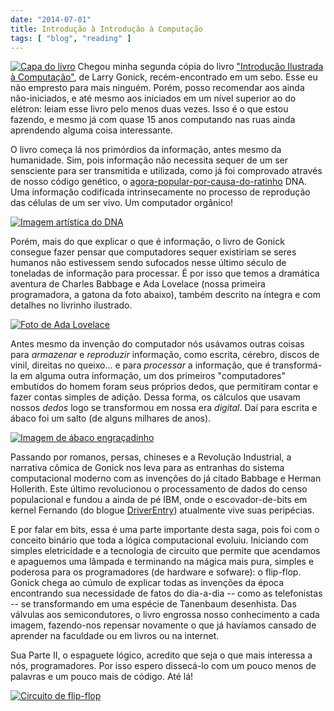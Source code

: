 ```yaml
---
date: "2014-07-01"
title: Introdução à Introdução à Computação
tags: [ "blog", "reading" ]
---
```

[![Capa do livro](/images/X6UJJym.jpg)](/images/14172567934_02c53c70ec_q.jpg) Chegou minha segunda cópia do livro ["Introdução Ilustrada à Computação"](http://www.caloni.com.br/50-anos-de-basic), de Larry Gonick, recém-encontrado em um sebo. Esse eu não empresto para mais ninguém. Porém, posso recomendar aos ainda não-iniciados, e até mesmo aos iniciados em um nível superior ao do elétron: leiam esse livro pelo menos duas vezes. Isso é o que estou fazendo, e mesmo já com quase 15 anos computando nas ruas ainda aprendendo alguma coisa interessante.

O livro começa lá nos primórdios da informação, antes mesmo da humanidade. Sim, pois informação não necessita sequer de um ser sensciente para ser transmitida e utilizada, como já foi comprovado através de nosso código genético, o [agora-popular-por-causa-do-ratinho](https://www.youtube.com/results?search_query=ratinho+dna) DNA. Uma informação codificada intrinsecamente no processo de reprodução das células de um ser vivo. Um computador orgânico!

[![Imagem artística do DNA](/images/I99BNq9.jpg)](/images/14543545391_23f229d705_z.jpg)

Porém, mais do que explicar o que é informação, o livro de Gonick consegue fazer pensar que computadores sequer existiriam se seres humanos não estivessem sendo sufocados nesse último século de toneladas de informação para processar. É por isso que temos a dramática aventura de Charles Babbage e Ada Lovelace (nossa primeira programadora, a gatona da foto abaixo), também descrito na íntegra e com detalhes no livrinho ilustrado.

[![Foto de Ada Lovelace](/images/VP7cFBQ.jpg)](/images/14545419744_ef7097d8c5_o.jpg)

Antes mesmo da invenção do computador nós usávamos outras coisas para _armazenar_ e _reproduzir_ informação, como escrita, cérebro, discos de vinil, direitas no queixo... e para _processar_ a informação, que é transformá-la em alguma outra informação, um dos primeiros "computadores" embutidos do homem foram seus próprios dedos, que permitiram contar e fazer contas simples de adição. Dessa forma, os cálculos que usavam nossos _dedos_ logo se transformou em nossa era _digital_. Daí para escrita e ábaco foi um salto (de alguns milhares de anos).

[![Imagem de ábaco engraçadinho](/images/EIKegpX.jpg)](/images/14546026322_958c840b45_o.jpg)

Passando por romanos, persas, chineses e a Revolução Industrial, a narrativa cômica de Gonick nos leva para as entranhas do sistema computacional moderno com as invenções do já citado Babbage e Herman Hollerith. Este último revolucionou o processamento de dados do censo populacional e fundou a ainda de pé IBM, onde o escovador-de-bits em kernel Fernando (do blogue [DriverEntry](http://driverentry.com.br/blog/)) atualmente vive suas peripécias.

E por falar em bits, essa é uma parte importante desta saga, pois foi com o conceito binário que toda a lógica computacional evoluiu. Iniciando com simples eletricidade e a tecnologia de circuito que permite que acendamos e apaguemos uma lâmpada e terminando na mágica mais pura, simples e poderosa para os programadores (de hardware e sofware): o flip-flop. Gonick chega ao cúmulo de explicar todas as invenções da época encontrando sua necessidade de fatos do dia-a-dia -- como as telefonistas -- se transformando em uma espécie de Tanenbaum desenhista. Das válvulas aos semicondutores, o livro engrossa nosso conhecimento a cada imagem, fazendo-nos repensar novamente o que já havíamos cansado de aprender na faculdade ou em livros ou na internet.

Sua Parte II, o espaguete lógico, acredito que seja o que mais interessa a nós, programadores. Por isso espero dissecá-lo com um pouco menos de palavras e um pouco mais de código. Até lá!

[![Circuito de flip-flop](/images/V4mtqKS.jpg)](/images/14360387178_d78e18b523_z.jpg)

